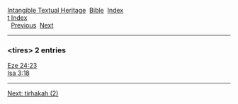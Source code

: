 [Intangible Textual Heritage](../../index)  [Bible](../index) 
[Index](index)   
[t Index](_t_)  
  [Previous](c11621)  [Next](c11623) 

------------------------------------------------------------------------

### &lt;tires&gt; 2 entries

[Eze 24:23](../kjv/eze024.htm#023)  
[Isa 3:18](../kjv/isa003.htm#018)  

------------------------------------------------------------------------

[Next: tirhakah (2)](c11623)
